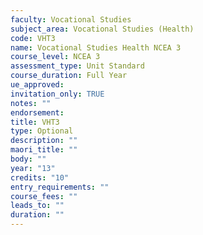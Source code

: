 ```yaml
---
faculty: Vocational Studies
subject_area: Vocational Studies (Health)
code: VHT3
name: Vocational Studies Health NCEA 3
course_level: NCEA 3
assessment_type: Unit Standard
course_duration: Full Year
ue_approved: 
invitation_only: TRUE
notes: ""
endorsement: 
title: VHT3
type: Optional
description: ""
maori_title: ""
body: ""
year: "13"
credits: "10"
entry_requirements: ""
course_fees: ""
leads_to: ""
duration: ""
---
```

